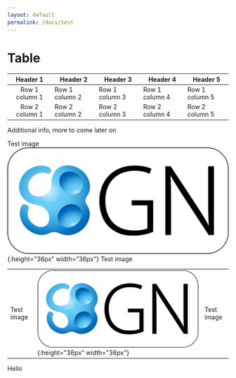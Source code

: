```yaml
---
layout: default
permalink: /docs/test
---
```


# Table

| Header 1         | Header 2       | Header 3       | Header 4       | Header 5       |
|:----------------:|----------------|----------------|----------------|----------------|
| Row 1 column 1   | Row 1 column 2 | Row 1 column 3 | Row 1 column 4 | Row 1 column 5 |
| Row 2 column 1   | Row 2 column 2 | Row 2 column 3 | Row 2 column 4 | Row 2 column 5 |

Additional info, more to come later on

Test image ![Test image](../images/SBGN-logo-WhiteBackground-1024.png){:height="36px" width="36px"} Test image

|        |        |        |
| ------ | ------ | ------ |
| Test image | ![Test image](../images/SBGN-logo-WhiteBackground-1024.png){:height="36px" width="36px"} | Test image |


Hello